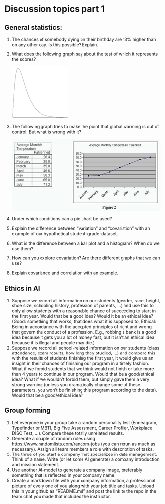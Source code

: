 # Discussion topics part 1

## General statistics:
1. The chances of somebody dying on their birthday are 13% higher than on any other day. Is this possible? Explain.
1. What does the following graph say about the test of which it represents the scores?

    ![](files/2023-04-11-18-33-40.png)

1. The following graph tries to make the point that global warming is out of control. But what is wrong with it?

    ![](files/2023-04-11-18-33-17.png)

1. Under which conditions can a pie chart be used?
1. Explain the difference between “variation” and “covariation” with an example of our hypothetical student-grade-dataset.
1. What is the difference between a bar plot and a histogram? When do we use them?
1. How can you explore covariation? Are there different graphs that we can use?
1. Explain covariance and correlation with an example.

## Ethics in AI

1. Suppose we record all information on our students (gender, race, height, shoe size, schooling history, profession of parents, …) and use this to only allow students with a reasonable chance of succeeding to start in the first year. Would that be a good idea? Would it be an ethical idea?
(Good: something that works, that does what it is supposed to, Ethical: Being in accordance with the accepted principles of right and wrong that govern the conduct of a profession. E.g., robbing a bank is a good idea because it gets you a lot of money fast, but it isn’t an ethical idea because it is illegal and people may die.)
1. Suppose we record all school-related information on our students (class attendance, exam results, how long they studied, …) and compare this with the results of students finishing the first year, it would give us an insight in their chances of finishing our program in a timely fashion.
What if we forbid students that we think would not finish or take more than 4 years to continue in our program. Would that be a good/ethical idea?
What if we wouldn’t forbid them, but simply gave them a very strong warning (unless you dramatically change some of these parameters, you won’t be finishing this program according to the data). Would that be a good/ethical idea?

## Group forming

1. Let everyone in your group take a random personality test (Enneagram, Typefinder or MBTI, Big Five Assessment, Career Profiler, Workplace DISC Test, …). Compare these totally unrelated results.
1. Generate a couple of random roles using https://www.randomlists.com/random-jobs (you can rerun as much as necessary). Assign all team members a role with description of tasks.
1. The three of you start a company that specializes in data management. Think of a name. Write (or let some AI generate) a company introduction and mission statement.
1. Use another AI-model to generate a company image, preferably something that is reflected in your company name.
1. Create a markdown file with your company information, a professional picture of every one of you along with your job title and tasks. Upload this in your github as “README.md” and post the link to the repo in the team chat you made that included the instructor.

